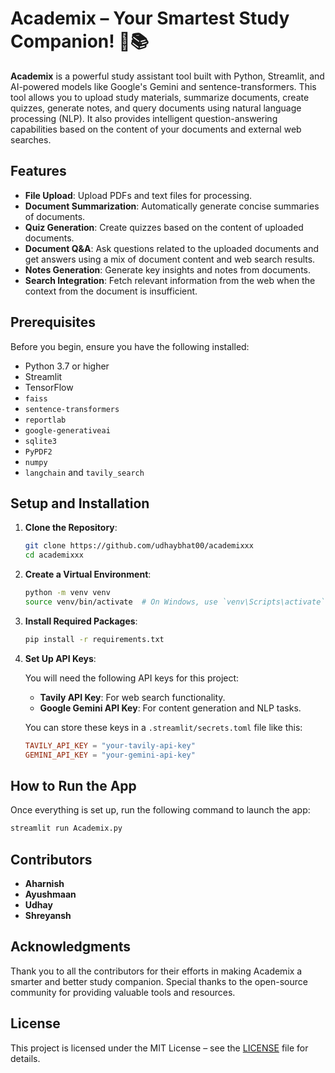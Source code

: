 # Academix – Your Smartest Study Companion! 🚀📚

**Academix** is a powerful study assistant tool built with Python, Streamlit, and AI-powered models like Google's Gemini and sentence-transformers. This tool allows you to upload study materials, summarize documents, create quizzes, generate notes, and query documents using natural language processing (NLP). It also provides intelligent question-answering capabilities based on the content of your documents and external web searches.

## Features

- **File Upload**: Upload PDFs and text files for processing.
- **Document Summarization**: Automatically generate concise summaries of documents.
- **Quiz Generation**: Create quizzes based on the content of uploaded documents.
- **Document Q&A**: Ask questions related to the uploaded documents and get answers using a mix of document content and web search results.
- **Notes Generation**: Generate key insights and notes from documents.
- **Search Integration**: Fetch relevant information from the web when the context from the document is insufficient.

## Prerequisites

Before you begin, ensure you have the following installed:

- Python 3.7 or higher
- Streamlit
- TensorFlow
- `faiss`
- `sentence-transformers`
- `reportlab`
- `google-generativeai`
- `sqlite3`
- `PyPDF2`
- `numpy`
- `langchain` and `tavily_search`

## Setup and Installation

1. **Clone the Repository**:

    ```bash
    git clone https://github.com/udhaybhat00/academixxx
    cd academixxx
    ```

2. **Create a Virtual Environment**:

    ```bash
    python -m venv venv
    source venv/bin/activate  # On Windows, use `venv\Scripts\activate`
    ```

3. **Install Required Packages**:

    ```bash
    pip install -r requirements.txt
    ```

4. **Set Up API Keys**:

    You will need the following API keys for this project:

    - **Tavily API Key**: For web search functionality.
    - **Google Gemini API Key**: For content generation and NLP tasks.

    You can store these keys in a `.streamlit/secrets.toml` file like this:

    ```toml
    TAVILY_API_KEY = "your-tavily-api-key"
    GEMINI_API_KEY = "your-gemini-api-key"
    ```

## How to Run the App

Once everything is set up, run the following command to launch the app:

```bash
streamlit run Academix.py
```
## Contributors

- **Aharnish**
- **Ayushmaan**
- **Udhay**
- **Shreyansh**

## Acknowledgments

Thank you to all the contributors for their efforts in making Academix a smarter and better study companion. Special thanks to the open-source community for providing valuable tools and resources.

## License

This project is licensed under the MIT License – see the [LICENSE](LICENSE) file for details.



